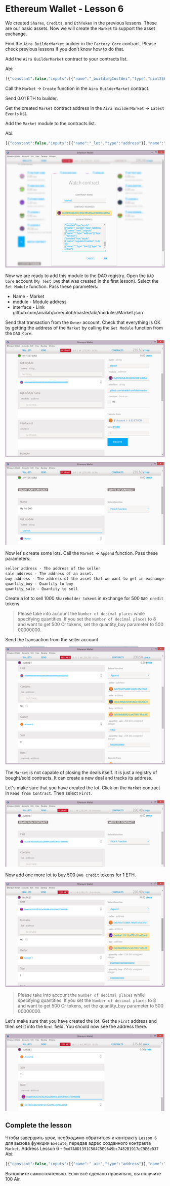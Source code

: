 # Ethereum Wallet - Lesson 6

We created `Shares`, `Credits`, and `EthToken` in the previous lessons. These are our basic assets. Now we will create the `Market` to support the asset exchange.

Find the `Aira BuilderMarket` builder in the `Factory Core` contract. Please check previous lessons if you don't know how to do that.

Add the `Aira BuilderMarket` contract to your contracts list.

Abi:
```js
[{"constant":false,"inputs":[{"name":"_buildingCostWei","type":"uint256"}],"name":"setCost","outputs":[],"type":"function"},{"constant":false,"inputs":[{"name":"_owner","type":"address"}],"name":"delegate","outputs":[],"type":"function"},{"constant":true,"inputs":[],"name":"buildingCostWei","outputs":[{"name":"","type":"uint256"}],"type":"function"},{"constant":false,"inputs":[{"name":"_proposal","type":"address"}],"name":"setProposal","outputs":[],"type":"function"},{"constant":true,"inputs":[],"name":"owner","outputs":[{"name":"","type":"address"}],"type":"function"},{"constant":false,"inputs":[{"name":"_cashflow","type":"address"}],"name":"setCashflow","outputs":[],"type":"function"},{"constant":true,"inputs":[],"name":"getLastContract","outputs":[{"name":"","type":"address"}],"type":"function"},{"constant":false,"inputs":[],"name":"create","outputs":[{"name":"","type":"address"}],"type":"function"},{"constant":true,"inputs":[{"name":"","type":"address"},{"name":"","type":"uint256"}],"name":"getContractsOf","outputs":[{"name":"","type":"address"}],"type":"function"},{"inputs":[{"name":"_buildingCost","type":"uint256"},{"name":"_cashflow","type":"address"},{"name":"_proposal","type":"address"}],"type":"constructor"},{"anonymous":false,"inputs":[{"indexed":true,"name":"sender","type":"address"},{"indexed":true,"name":"instance","type":"address"}],"name":"Builded","type":"event"}]

```  

Call the `Market` -> `Create` function in the `Aira BuilderMarket` contract.

Send 0.01 ETH to builder.

Get the created `Market` contract address in the `Aira BuilderMarket` -> `Latest Events` list.

Add the `Market` module to the contracts list.

Abi:  
```js
[{"constant":false,"inputs":[{"name":"_lot","type":"address"}],"name":"remove","outputs":[],"type":"function"},{"constant":true,"inputs":[],"name":"first","outputs":[{"name":"","type":"address"}],"type":"function"},{"constant":false,"inputs":[{"name":"_enable","type":"bool"}],"name":"setRegulator","outputs":[],"type":"function"},{"constant":false,"inputs":[{"name":"_seller","type":"address"},{"name":"_sale","type":"address"},{"name":"_buy","type":"address"},{"name":"_quantity_sale","type":"uint256"},{"name":"_quantity_buy","type":"uint256"}],"name":"append","outputs":[{"name":"","type":"address"}],"type":"function"},{"constant":false,"inputs":[{"name":"_owner","type":"address"}],"name":"delegate","outputs":[],"type":"function"},{"constant":true,"inputs":[{"name":"_lot","type":"address"}],"name":"contains","outputs":[{"name":"","type":"bool"}],"type":"function"},{"constant":true,"inputs":[],"name":"owner","outputs":[{"name":"","type":"address"}],"type":"function"},{"constant":true,"inputs":[],"name":"size","outputs":[{"name":"","type":"uint256"}],"type":"function"},{"constant":true,"inputs":[{"name":"_current","type":"address"}],"name":"next","outputs":[{"name":"","type":"address"}],"type":"function"},{"constant":true,"inputs":[],"name":"regulatorEnabled","outputs":[{"name":"","type":"bool"}],"type":"function"}]

```
![Screenshot 32](/img/Screenshot_32.png)

Now we are ready to add this module to the DAO registry. Open the `DAO Core` account (`My Test DAO` that was created in the first lesson). Select the `Set Module` function. Pass these parameters:

- Name - Market
- module - Module address
- interface - Link github.com/airalab/core/blob/master/abi/modules/Market.json  

Send that transaction from the `Owner` account. Check that everything is OK by getting the address of the `Market` by calling the `Get Module` function from the `DAO Core`.

![Screenshot 33](/img/Screenshot_33.png)

![Screenshot 34](/img/Screenshot_34.png)

Now let's create some lots. Call the `Market` -> `Append` function. Pass these parameters:

    seller address - The address of the seller
    sale address - The address of an asset.
    buy address - The address of the asset that we want to get in exchange
    quantity_buy - Quantity to buy
    quantity_sale - Quantity to sell

Create a lot to sell 1000 `Shareholder token`s in exchange for 500 `DAO credit` tokens.

> Please take into account the `Number of decimal places` while specifying quantities. If you set the `Number of decimal places` to 8 and want to get 500 Cr tokens, set the quantity_buy parameter to 500 00000000.

Send the transaction from the seller account

![Screenshot 35](/img/Screenshot_35.png)

The `Market` is not capable of closing the deals itself. It is just a registry of bought/sold contracts. It can create a new deal and tracks its address.

Let's make sure that you have created the lot. Click on the `Market` contract in `Read from Contract`. Then select `First`.

![Screenshot 40](/img/Screenshot_40.png)

Now add one more lot to buy 500 `DAO credit` tokens for 1 ETH.

![Screenshot 41](/img/Screenshot_41.png)

> Please take into account the `Number of decimal places` while specifying quantities. If you set the `Number of decimal places` to 8 and want to get 500 Cr tokens, set the quantity_buy parameter to 500 00000000.

Let's make sure that you have created the lot. Get the `First` address and then set it into the `Next` field. You should now see the address there.

![Screenshot 42](/img/Screenshot_42.png)

## Complete the lesson

Чтобы завершить урок, необходимо обратиться к контракту `Lesson 6` для вызова функции `Execute`, передав адрес созданного контракта `Market`.
Address Lesson 6 - `0xd7A0D1391C504C5E9649bc7482B1917eC9E6eD37`  
Abi:
```js
[{"constant":false,"inputs":[{"name":"_air","type":"address"}],"name":"setToken","outputs":[],"type":"function"},{"constant":true,"inputs":[],"name":"reward","outputs":[{"name":"","type":"uint256"}],"type":"function"},{"constant":true,"inputs":[],"name":"air","outputs":[{"name":"","type":"address"}],"type":"function"},{"constant":false,"inputs":[{"name":"_reward","type":"uint256"}],"name":"setReward","outputs":[],"type":"function"},{"constant":false,"inputs":[{"name":"_market","type":"address"}],"name":"execute","outputs":[],"type":"function"},{"constant":false,"inputs":[{"name":"_owner","type":"address"}],"name":"delegate","outputs":[],"type":"function"},{"constant":true,"inputs":[],"name":"owner","outputs":[{"name":"","type":"address"}],"type":"function"},{"constant":true,"inputs":[{"name":"","type":"address"}],"name":"isPassed","outputs":[{"name":"","type":"bool"}],"type":"function"},{"inputs":[{"name":"_air","type":"address"},{"name":"_reward","type":"uint256"}],"type":"constructor"}]

```  
Выполните самостоятельно. Если всё сделано правильно, вы получите 100 Air.
